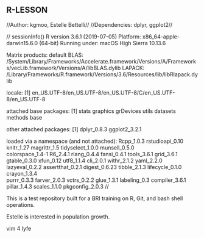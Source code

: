 ## R-LESSON
//Author: kgmoo, Estelle Bettelli//
//Dependencies: dplyr, ggplot2//

// sessionInfo()
R version 3.6.1 (2019-07-05)
Platform: x86_64-apple-darwin15.6.0 (64-bit)
Running under: macOS High Sierra 10.13.6

Matrix products: default
BLAS:   /System/Library/Frameworks/Accelerate.framework/Versions/A/Frameworks/vecLib.framework/Versions/A/libBLAS.dylib
LAPACK: /Library/Frameworks/R.framework/Versions/3.6/Resources/lib/libRlapack.dylib

locale:
[1] en_US.UTF-8/en_US.UTF-8/en_US.UTF-8/C/en_US.UTF-8/en_US.UTF-8

attached base packages:
[1] stats     graphics  grDevices utils     datasets  methods   base     

other attached packages:
[1] dplyr_0.8.3   ggplot2_3.2.1

loaded via a namespace (and not attached):
Rcpp_1.0.3       rstudioapi_0.10  knitr_1.27       magrittr_1.5     tidyselect_1.0.0 munsell_0.5.0   
colorspace_1.4-1 R6_2.4.1         rlang_0.4.4      fansi_0.4.1      tools_3.6.1      grid_3.6.1      
gtable_0.3.0     xfun_0.12        utf8_1.1.4       cli_2.0.1        withr_2.1.2      yaml_2.2.0      
lazyeval_0.2.2   assertthat_0.2.1 digest_0.6.23    tibble_2.1.3     lifecycle_0.1.0  crayon_1.3.4    
purrr_0.3.3      farver_2.0.3     vctrs_0.2.2      glue_1.3.1       labeling_0.3     compiler_3.6.1  
pillar_1.4.3     scales_1.1.0     pkgconfig_2.0.3 
//


This is a test repository built for a BRI training on R, Git, and bash shell operations.

Estelle is interested in population growth.

vim 4 lyfe 
